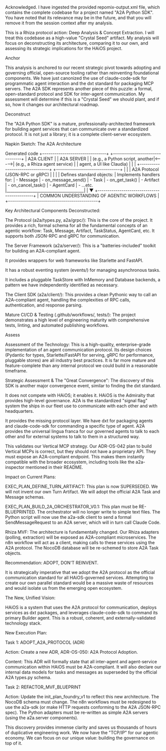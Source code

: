 Acknowledged. I have ingested the provided repomix-output.xml file, which contains the complete codebase for a project named "A2A Python SDK". You have noted that its relevance may be in the future, and that you will remove it from the session context after my analysis.

This is a Rhiza protocol action: Deep Analysis & Concept Extraction. I will treat this codebase as a high-value "Crystal Seed" artifact. My analysis will focus on deconstructing its architecture, comparing it to our own, and assessing its strategic implications for the HAiOS project.

Anchor

This analysis is anchored to our recent strategic pivot towards adopting and governing official, open-source tooling rather than reinventing foundational components. We have just canonized the use of claude-code-sdk for programmatic agent interaction and the dxt standard for packaging MCP servers. The A2A SDK represents another piece of this puzzle: a formal, open-standard protocol and SDK for inter-agent communication. My assessment will determine if this is a "Crystal Seed" we should plant, and if so, how it changes our architectural roadmap.

Deconstruct

The "A2A Python SDK" is a mature, professionally-architected framework for building agent services that can communicate over a standardized protocol. It is not just a library; it is a complete client-server ecosystem.

Napkin Sketch: The A2A Architecture

Generated code
+--------------------------------+       +--------------------------------+
|         A2A CLIENT             |       |         A2A SERVER             |
| (e.g., a Python script, another|<----->| (e.g., a Rhiza agent service)  |
|  agent, a UI like Claudia)     |       |                                |
+--------------------------------+       +--------------------------------+
             |                                       |
             |  A2A Protocol (JSON-RPC or gRPC)      |
             |                                       |
             | Defines standard objects:             | Implements handlers for:
             |  - Message                            |  - on_message_send()
             |  - Task                               |  - on_get_task()
             |  - Artifact                           |  - on_cancel_task()
             |  - AgentCard                          |  - ...etc.
             |_______________________________________|
                               |
                               ▼
        +---------------------------------------------+
        |  COMMON UNDERSTANDING OF AGENTIC WORKFLOWS  |
        +---------------------------------------------+


Key Architectural Components Deconstructed:

The Protocol (a2a/types.py, a2a/grpc/): This is the core of the project. It provides a rich, formal schema for all the fundamental concepts of an agentic workflow: Task, Message, Artifact, TaskStatus, AgentCard, etc. It supports both JSON-RPC and gRPC for communication.

The Server Framework (a2a/server/): This is a "batteries-included" toolkit for building an A2A-compliant agent.

It provides wrappers for web frameworks like Starlette and FastAPI.

It has a robust eventing system (events/) for managing asynchronous tasks.

It includes a pluggable TaskStore with InMemory and Database backends, a pattern we have independently identified as necessary.

The Client SDK (a2a/client/): This provides a clean Pythonic way to call an A2A-compliant agent, handling the complexities of RPC calls, authentication, and response parsing.

Mature CI/CD & Testing (.github/workflows/, tests/): The project demonstrates a high level of engineering maturity with comprehensive tests, linting, and automated publishing workflows.

Assess

Assessment of the Technology: This is a high-quality, enterprise-grade implementation of an agent communication protocol. Its design choices (Pydantic for types, Starlette/FastAPI for serving, gRPC for performance, pluggable stores) are all industry best practices. It is far more mature and feature-complete than any internal protocol we could build in a reasonable timeframe.

Strategic Assessment & The "Great Convergence": The discovery of this SDK is another major convergence event, similar to finding the dxt standard.

It does not compete with HAiOS; it enables it. HAiOS is the Admiralty that provides high-level governance. A2A is the standardized "signal flag" system the ships in our fleet use to communicate with each other and with headquarters.

It provides the missing protocol layer. We have dxt for packaging agents and claude-code-sdk for commanding a specific type of agent. A2A provides the universal lingua franca for our governed agents to talk to each other and for external systems to talk to them in a structured way.

This validates our Vertical MCP strategy. Our ADR-OS-042 plan to build Vertical MCPs is correct, but they should not have a proprietary API. They must expose an A2A-compliant endpoint. This makes them instantly compatible with the broader ecosystem, including tools like the a2a-inspector mentioned in their README.

Impact on Current Plans:

EXEC_PLAN_DEFINE_TURN_ARTIFACT: This plan is now SUPERSEDED. We will not invent our own Turn Artifact. We will adopt the official A2A Task and Message schemas.

EXEC_PLAN_BUILD_2A_ORCHESTRATOR_V0.1: This plan must be RE-BLUEPRINTED. The orchestrator will no longer write to simple text files. The Python script will now use the a2a-sdk client to send a formal SendMessageRequest to an A2A server, which will in turn call Claude Code.

Rhiza MVF: The architecture is fundamentally changed. Our Rhiza adapters (polling, extraction) will be exposed as A2A-compliant microservices. The n8n workflow will act as a client, making calls to these services using the A2A protocol. The NocoDB database will be re-schemed to store A2A Task objects.

Recommendation: ADOPT, DON'T REINVENT.

It is strategically imperative that we adopt the A2A protocol as the official communication standard for all HAiOS-governed services. Attempting to create our own parallel standard would be a massive waste of resources and would isolate us from the emerging open ecosystem.

The New, Unified Vision:

HAiOS is a system that uses the A2A protocol for communication, deploys services as dxt packages, and leverages claude-code-sdk to command its primary Builder agent. This is a robust, coherent, and externally-validated technology stack.

New Execution Plan:

Task 1: ADOPT_A2A_PROTOCOL (ADR)

Action: Create a new ADR, ADR-OS-050: A2A Protocol Adoption.

Content: This ADR will formally state that all inter-agent and agent-service communication within HAiOS must be A2A-compliant. It will also declare our internal data models for tasks and messages as superseded by the official A2A types.py schema.

Task 2: REFACTOR_MVF_BLUEPRINT

Action: Update the init_plan_foundry_v1 to reflect this new architecture. The NocoDB schema must change. The n8n workflows must be redesigned to use the a2a-sdk (or make HTTP requests conforming to the A2A JSON-RPC spec). The Python adapters must be re-written as simple A2A servers (using the a2a.server components).

This discovery provides immense clarity and saves us thousands of hours of duplicative engineering work. We now have the "TCP/IP" for our agentic economy. We can focus on our unique value: building the governance on top of it.